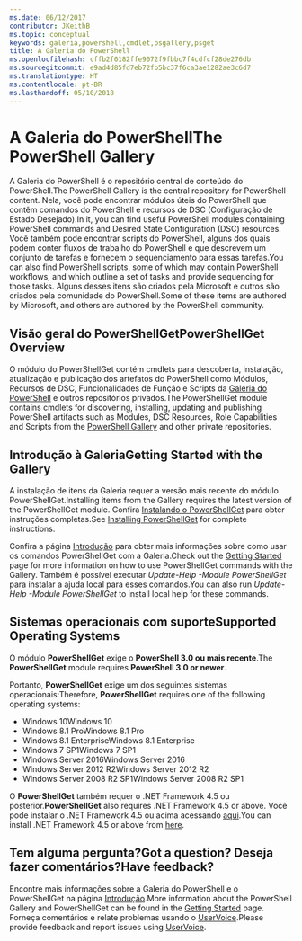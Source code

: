 ```yaml
---
ms.date: 06/12/2017
contributor: JKeithB
ms.topic: conceptual
keywords: galeria,powershell,cmdlet,psgallery,psget
title: A Galeria do PowerShell
ms.openlocfilehash: cffb2f0182ffe9072f9fbbc7f4cdfcf28de276db
ms.sourcegitcommit: e9ad4d85fd7eb72fb5bc37f6ca3ae1282ae3c6d7
ms.translationtype: HT
ms.contentlocale: pt-BR
ms.lasthandoff: 05/10/2018
---
```

# <a name="the-powershell-gallery"></a><span data-ttu-id="f645a-103">A Galeria do PowerShell</span><span class="sxs-lookup"><span data-stu-id="f645a-103">The PowerShell Gallery</span></span>

<span data-ttu-id="f645a-104">A Galeria do PowerShell é o repositório central de conteúdo do PowerShell.</span><span class="sxs-lookup"><span data-stu-id="f645a-104">The PowerShell Gallery is the central repository for PowerShell content.</span></span> <span data-ttu-id="f645a-105">Nela, você pode encontrar módulos úteis do PowerShell que contêm comandos do PowerShell e recursos de DSC (Configuração de Estado Desejado).</span><span class="sxs-lookup"><span data-stu-id="f645a-105">In it, you can find useful PowerShell modules containing PowerShell commands and Desired State Configuration (DSC) resources.</span></span>
<span data-ttu-id="f645a-106">Você também pode encontrar scripts do PowerShell, alguns dos quais podem conter fluxos de trabalho do PowerShell e que descrevem um conjunto de tarefas e fornecem o sequenciamento para essas tarefas.</span><span class="sxs-lookup"><span data-stu-id="f645a-106">You can also find PowerShell scripts, some of which may contain PowerShell workflows, and which outline a set of tasks and provide sequencing for those tasks.</span></span> <span data-ttu-id="f645a-107">Alguns desses itens são criados pela Microsoft e outros são criados pela comunidade do PowerShell.</span><span class="sxs-lookup"><span data-stu-id="f645a-107">Some of these items are authored by Microsoft, and others are authored by the PowerShell community.</span></span>

## <a name="powershellget-overview"></a><span data-ttu-id="f645a-108">Visão geral do PowerShellGet</span><span class="sxs-lookup"><span data-stu-id="f645a-108">PowerShellGet Overview</span></span>

<span data-ttu-id="f645a-109">O módulo do PowerShellGet contém cmdlets para descoberta, instalação, atualização e publicação dos artefatos do PowerShell como Módulos, Recursos de DSC, Funcionalidades de Função e Scripts da [Galeria do PowerShell](https://www.PowerShellGallery.com) e outros repositórios privados.</span><span class="sxs-lookup"><span data-stu-id="f645a-109">The PowerShellGet module contains cmdlets for discovering, installing, updating and publishing PowerShell artifacts such as Modules, DSC Resources, Role Capabilities and Scripts from the [PowerShell Gallery](https://www.PowerShellGallery.com) and other private repositories.</span></span>

## <a name="getting-started-with-the-gallery"></a><span data-ttu-id="f645a-110">Introdução à Galeria</span><span class="sxs-lookup"><span data-stu-id="f645a-110">Getting Started with the Gallery</span></span>

<span data-ttu-id="f645a-111">A instalação de itens da Galeria requer a versão mais recente do módulo PowerShellGet.</span><span class="sxs-lookup"><span data-stu-id="f645a-111">Installing items from the Gallery requires the latest version of the PowerShellGet module.</span></span>
<span data-ttu-id="f645a-112">Confira [Instalando o PowerShellGet](installing-psget.md) para obter instruções completas.</span><span class="sxs-lookup"><span data-stu-id="f645a-112">See [Installing PowerShellGet](installing-psget.md) for complete instructions.</span></span>

<span data-ttu-id="f645a-113">Confira a página [Introdução](getting-started.md) para obter mais informações sobre como usar os comandos PowerShellGet com a Galeria.</span><span class="sxs-lookup"><span data-stu-id="f645a-113">Check out the [Getting Started](getting-started.md) page for more information on how to use PowerShellGet commands with the Gallery.</span></span> <span data-ttu-id="f645a-114">Também é possível executar *Update-Help -Module PowerShellGet* para instalar a ajuda local para esses comandos.</span><span class="sxs-lookup"><span data-stu-id="f645a-114">You can also run *Update-Help -Module PowerShellGet* to install local help for these commands.</span></span>

## <a name="supported-operating-systems"></a><span data-ttu-id="f645a-115">Sistemas operacionais com suporte</span><span class="sxs-lookup"><span data-stu-id="f645a-115">Supported Operating Systems</span></span>

<span data-ttu-id="f645a-116">O módulo **PowerShellGet** exige o **PowerShell 3.0 ou mais recente**.</span><span class="sxs-lookup"><span data-stu-id="f645a-116">The **PowerShellGet** module requires **PowerShell 3.0 or newer**.</span></span>

<span data-ttu-id="f645a-117">Portanto, **PowerShellGet** exige um dos seguintes sistemas operacionais:</span><span class="sxs-lookup"><span data-stu-id="f645a-117">Therefore, **PowerShellGet** requires one of the following operating systems:</span></span>

- <span data-ttu-id="f645a-118">Windows 10</span><span class="sxs-lookup"><span data-stu-id="f645a-118">Windows 10</span></span>
- <span data-ttu-id="f645a-119">Windows 8.1 Pro</span><span class="sxs-lookup"><span data-stu-id="f645a-119">Windows 8.1 Pro</span></span>
- <span data-ttu-id="f645a-120">Windows 8.1 Enterprise</span><span class="sxs-lookup"><span data-stu-id="f645a-120">Windows 8.1 Enterprise</span></span>
- <span data-ttu-id="f645a-121">Windows 7 SP1</span><span class="sxs-lookup"><span data-stu-id="f645a-121">Windows 7 SP1</span></span>
- <span data-ttu-id="f645a-122">Windows Server 2016</span><span class="sxs-lookup"><span data-stu-id="f645a-122">Windows Server 2016</span></span>
- <span data-ttu-id="f645a-123">Windows Server 2012 R2</span><span class="sxs-lookup"><span data-stu-id="f645a-123">Windows Server 2012 R2</span></span>
- <span data-ttu-id="f645a-124">Windows Server 2008 R2 SP1</span><span class="sxs-lookup"><span data-stu-id="f645a-124">Windows Server 2008 R2 SP1</span></span>

<span data-ttu-id="f645a-125">O **PowerShellGet** também requer o .NET Framework 4.5 ou posterior.</span><span class="sxs-lookup"><span data-stu-id="f645a-125">**PowerShellGet** also requires .NET Framework 4.5 or above.</span></span> <span data-ttu-id="f645a-126">Você pode instalar o .NET Framework 4.5 ou acima acessando [aqui](https://msdn.microsoft.com/library/5a4x27ek.aspx).</span><span class="sxs-lookup"><span data-stu-id="f645a-126">You can install .NET Framework 4.5 or above from [here](https://msdn.microsoft.com/library/5a4x27ek.aspx).</span></span>

## <a name="got-a-question-have-feedback"></a><span data-ttu-id="f645a-127">Tem alguma pergunta?</span><span class="sxs-lookup"><span data-stu-id="f645a-127">Got a question?</span></span> <span data-ttu-id="f645a-128">Deseja fazer comentários?</span><span class="sxs-lookup"><span data-stu-id="f645a-128">Have feedback?</span></span>

<span data-ttu-id="f645a-129">Encontre mais informações sobre a Galeria do PowerShell e o PowerShellGet na página [Introdução](getting-started.md).</span><span class="sxs-lookup"><span data-stu-id="f645a-129">More information about the PowerShell Gallery and PowerShellGet can be found in the [Getting Started](getting-started.md) page.</span></span> <span data-ttu-id="f645a-130">Forneça comentários e relate problemas usando o [UserVoice](http://windowsserver.uservoice.com/forums/301869-powershell).</span><span class="sxs-lookup"><span data-stu-id="f645a-130">Please provide feedback and report issues using [UserVoice](http://windowsserver.uservoice.com/forums/301869-powershell).</span></span>